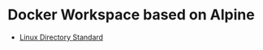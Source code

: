 # Docker Workspace based on Alpine

* [Linux Directory Standard](https://en.wikipedia.org/wiki/Filesystem_Hierarchy_Standard)
